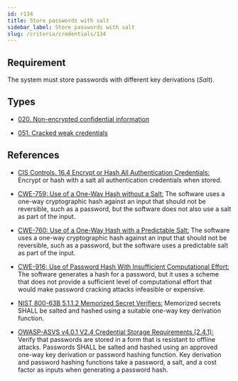 ```yaml
---
id: r134
title: Store passwords with salt
sidebar_label: Store passwords with salt
slug: /criteria/credentials/134
---
```


## Requirement

The system must store passwords
with different key derivations (*Salt*).

## Types

- [020. Non-encrypted confidential information](/types/020)

- [051. Cracked weak credentials](/types/051)

## References

- [CIS Controls. 16.4 Encrypt or Hash All Authentication Credentials:](https://www.cisecurity.org/controls/)
Encrypt or hash with a salt
all authentication credentials
when stored.

- [CWE-759: Use of a One-Way Hash without a Salt:](https://cwe.mitre.org/data/definitions/759.html)
The software uses
a one-way cryptographic hash
against an input
that should not be reversible,
such as a password,
but the software does not also use a salt
as part of the input.

- [CWE-760: Use of a One-Way Hash with a Predictable Salt:](https://cwe.mitre.org/data/definitions/760.html)
The software uses
a one-way cryptographic hash
against an input
that should not be reversible,
such as a password,
but the software uses a predictable salt
as part of the input.

- [CWE-916: Use of Password Hash With Insufficient Computational Effort:](https://cwe.mitre.org/data/definitions/916.html)
The software generates
a hash for a password,
but it uses a scheme
that does not provide a sufficient level
of computational effort
that would make password cracking attacks
infeasible or expensive.

- [NIST 800-63B 5.1.1.2 Memorized Secret Verifiers:](https://pages.nist.gov/800-63-3/sp800-63b.html)
Memorized secrets SHALL be salted
and hashed using a suitable
one-way key derivation function.

- [OWASP-ASVS v4.0.1 V2.4 Credential Storage Requirements.(2.4.1):](https://owasp.org/www-project-application-security-verification-standard/) 
Verify that passwords are stored
in a form that is resistant
to offline attacks.
Passwords SHALL be salted and hashed
using an approved one-way key derivation
or password hashing function.
Key derivation and password hashing functions
take a password,
a salt,
and a cost factor as inputs
when generating a password hash.
